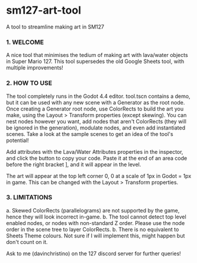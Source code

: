 # sm127-art-tool
A tool to streamline making art in SM127

### 1. WELCOME
A nice tool that minimises the tedium of making art with lava/water objects in Super Mario 127.
This tool supersedes the old Google Sheets tool, with multiple improvements!

### 2. HOW TO USE
The tool completely runs in the Godot 4.4 editor. tool.tscn contains a demo, but it can be used with any new scene with a Generator as the root node.
Once creating a Generator root node, use ColorRects to build the art you make, using the Layout > Transform properties (except skewing). You can nest nodes however you want, add nodes that aren't ColorRects (they will be ignored in the generation), modulate nodes, and even add instantiated scenes. Take a look at the sample scenes to get an idea of the tool's potential!

Add attributes with the Lava/Water Attributes properties in the inspector, and click the button to copy your code. Paste it at the end of an area code before the right bracket ], and it will appear in the level.

The art will appear at the top left corner 0, 0 at a scale of 1px in Godot = 1px in game. This can be changed with the Layout > Transform properties.

### 3. LIMITATIONS
a. Skewed ColorRects (parallelograms) are not supported by the game, hence they will look incorrect in-game.
b. The tool cannot detect top level enabled nodes, or nodes with non-standard Z order. Please use the node order in the scene tree to layer ColorRects.
b. There is no equivalent to Sheets Theme colours. Not sure if I will implement this, might happen but don't count on it.

Ask to me (davinchristino) on the 127 discord server for further queries!
